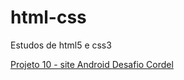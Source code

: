 # html-css
 Estudos de html5 e css3

<a href="https://jpsoul-dev.github.io/html-css/projeto10/index"> Projeto 10 - site Android </a>
<a href="https://jpsoul-dev.github.io/html-css/exercicios/desafio_cordel/"> Desafio Cordel </a>